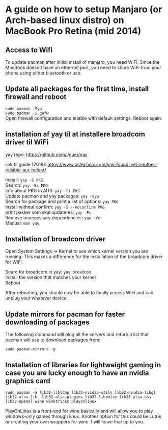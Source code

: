 # A guide on how to setup Manjaro (or Arch-based linux distro) on MacBook Pro Retina (mid 2014)

## Access to Wifi

To update pacman after initial install of manjaro, you need WiFi. Since the MacBook doesn't have an ethernet port, you need to share WiFi from your phone using either bluetooth or usb.

## Update all packages for the first time, install firewall and reboot

`sudo pacman -Syu`  
`sudo pacman -S gufw`  
Open firewall configuration and enable with default settings. Reboot again.

 ## installation af yay til at installere broadcom driver til WiFi

 yay repo: https://github.com/Jguer/yay

 link til guide (2019): https://www.ostechnix.com/yay-found-yet-another-reliable-aur-helper/

 Install: `yay -S PKG`  
 Search: `yay -Ss PKG`  
 Info about PKG in AUR: `yay -Si PKG`  
 Update pacman and yay packages: `yay -Syu`  
Search for package and print a list of options: `yay PKG`  
 Install without confirm: `yay -S --noconfirm PKG`  
 print pakker som skal opdateres: `yay -Pu`  
 Remove unnecessary dependencies: `yay -Yc`  
 Manual: `man yay`  

 ## Installation of broadcom driver

 Open System Settings -> Kernel to see which kernel version you are running. This makes a difference for the installation of the broadcom driver for WiFi. 

 Searc for broadcom in yay: `yay broadcom`  
 Install the version that matches your kernel  
 Reboot  

 After rebooting, you should now be able to finally access WiFi and can unplug your whatever device. 
 
## Update mirrors for pacman for faster downloading of packages

The following command will ping all the servers and return a list that pacman will use to download packages from:  

 `sudo pacman-mirrors -g`  

 ## Installation of libraries for lightweight gaming in case you are lucky enough to have an nvidia graphics card

`sudo pacman -S lib32-libldap lib32-nvidia-utils lib32-nvidia-libgl lib32-alsa-lib 
lib32-alsa-plugins lib32-libpulse lib32-alsa-oss lib32-openal wine winetricks playonlinux`

PlayOnLinux is a front-end for wine basically and will allow you to play windows-only games through linux. Another option for this could be Lutris or creating your own wrappers for wine. I will leave that up to you.

